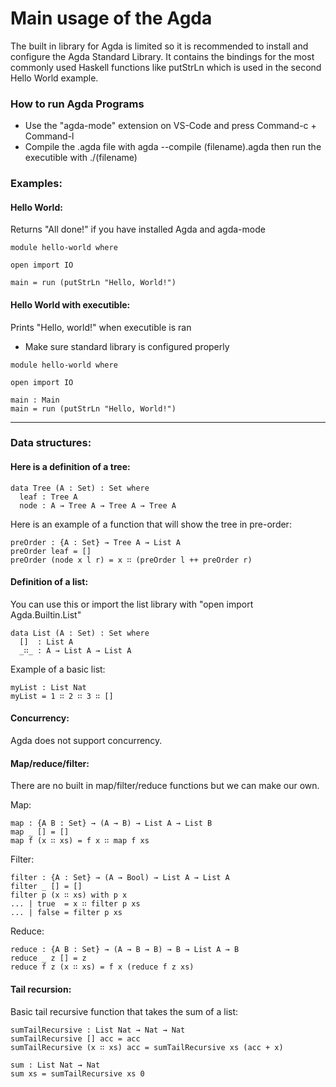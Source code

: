 # Main usage of the Agda

The built in library for Agda is limited so it is recommended to install and configure the Agda Standard Library. 
It contains the bindings for the most commonly used Haskell functions like putStrLn which is used in the second Hello World example.

### How to run Agda Programs
- Use the "agda-mode" extension on VS-Code and press Command-c + Command-l
- Compile the .agda file with agda --compile (filename).agda then run the executible with ./(filename)

### Examples:
#### Hello World:

Returns "All done!" if you have installed Agda and agda-mode
```
module hello-world where

open import IO

main = run (putStrLn "Hello, World!")
```
#### Hello World with executible:

Prints "Hello, world!" when executible is ran
- Make sure standard library is configured properly
```
module hello-world where

open import IO

main : Main
main = run (putStrLn "Hello, World!")
```

---

### Data structures:

#### Here is a definition of a tree:
```
data Tree (A : Set) : Set where
  leaf : Tree A
  node : A → Tree A → Tree A → Tree A
```

Here is an example of a function that will show the tree in pre-order:
```
preOrder : {A : Set} → Tree A → List A
preOrder leaf = []
preOrder (node x l r) = x ∷ (preOrder l ++ preOrder r)
```

#### Definition of a list:
You can use this or import the list library with "open import Agda.Builtin.List"

```
data List (A : Set) : Set where
  []  : List A
  _∷_ : A → List A → List A
```

Example of a basic list:
```
myList : List Nat
myList = 1 ∷ 2 ∷ 3 ∷ []
```

#### Concurrency:
Agda does not support concurrency.

#### Map/reduce/filter:
There are no built in map/filter/reduce functions but we can make our own.

Map:
```
map : {A B : Set} → (A → B) → List A → List B
map _ [] = []
map f (x ∷ xs) = f x ∷ map f xs
```

Filter:
```
filter : {A : Set} → (A → Bool) → List A → List A
filter _ [] = []
filter p (x ∷ xs) with p x
... | true  = x ∷ filter p xs
... | false = filter p xs
```

Reduce:
```
reduce : {A B : Set} → (A → B → B) → B → List A → B
reduce _ z [] = z
reduce f z (x ∷ xs) = f x (reduce f z xs)
```

#### Tail recursion:
Basic tail recursive function that takes the sum of a list:
```
sumTailRecursive : List Nat → Nat → Nat
sumTailRecursive [] acc = acc
sumTailRecursive (x ∷ xs) acc = sumTailRecursive xs (acc + x)

sum : List Nat → Nat
sum xs = sumTailRecursive xs 0
```
